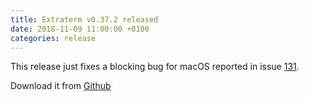 ```yaml
---
title: Extraterm v0.37.2 released
date: 2018-11-09 11:00:00 +0100
categories: release
---
```


This release just fixes a blocking bug for macOS reported in issue [131](https://github.com/sedwards2009/extraterm/issues/131).

Download it from [Github](https://github.com/sedwards2009/extraterm/releases/tag/v0.37.2)
